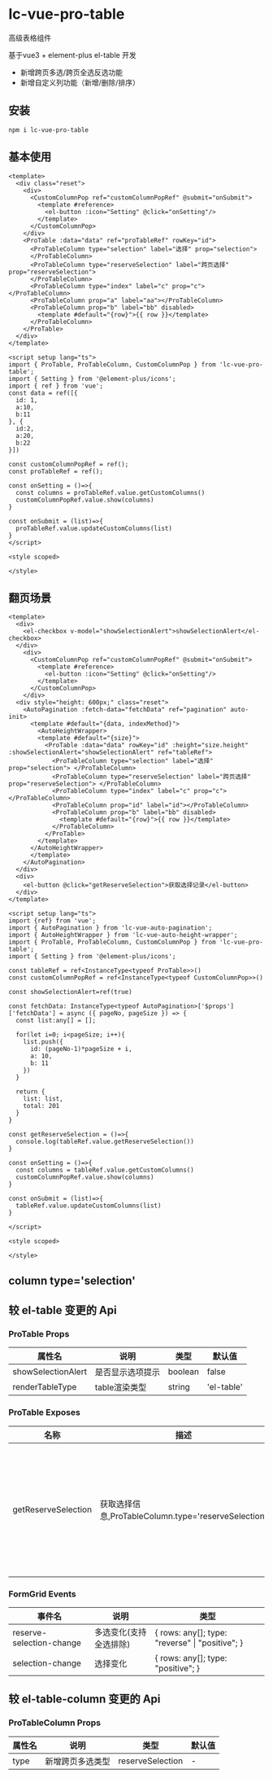 # lc-vue-pro-table


高级表格组件

基于vue3 + element-plus el-table 开发

- 新增跨页多选/跨页全选反选功能
- 新增自定义列功能（新增/删除/排序）

## 安装

```
npm i lc-vue-pro-table
```

## 基本使用

<Base />


```vue
<template>
  <div class="reset">
    <div>
      <CustomColumnPop ref="customColumnPopRef" @submit="onSubmit">
        <template #reference>
          <el-button :icon="Setting" @click="onSetting"/>
        </template>
      </CustomColumnPop>
    </div>
    <ProTable :data="data" ref="proTableRef" rowKey="id">
      <ProTableColumn type="selection" label="选择" prop="selection">
      </ProTableColumn>
      <ProTableColumn type="reserveSelection" label="跨页选择" prop="reserveSelection">
      </ProTableColumn>
      <ProTableColumn type="index" label="c" prop="c"></ProTableColumn>
      <ProTableColumn prop="a" label="aa"></ProTableColumn>
      <ProTableColumn prop="b" label="bb" disabled>
        <template #default="{row}">{{ row }}</template>
      </ProTableColumn>
    </ProTable>
  </div>
</template>

<script setup lang="ts">
import { ProTable, ProTableColumn, CustomColumnPop } from 'lc-vue-pro-table';
import { Setting } from '@element-plus/icons';
import { ref } from 'vue';
const data = ref([{
  id: 1,
  a:10,
  b:11
}, {
  id:2,
  a:20,
  b:22
}])

const customColumnPopRef = ref();
const proTableRef = ref();

const onSetting = ()=>{
  const columns = proTableRef.value.getCustomColumns()
  customColumnPopRef.value.show(columns)
}

const onSubmit = (list)=>{
  proTableRef.value.updateCustomColumns(list)
}
</script>

<style scoped>

</style>
```

## 翻页场景

<WithPagination />


```vue
<template>
  <div>
    <el-checkbox v-model="showSelectionAlert">showSelectionAlert</el-checkbox>
  </div>
    <div>
      <CustomColumnPop ref="customColumnPopRef" @submit="onSubmit">
        <template #reference>
          <el-button :icon="Setting" @click="onSetting"/>
        </template>
      </CustomColumnPop>
    </div>
  <div style="height: 600px;" class="reset">
    <AutoPagination :fetch-data="fetchData" ref="pagination" auto-init>
      <template #default="{data, indexMethod}">
        <AutoHeightWrapper>
        <template #default="{size}">
          <ProTable :data="data" rowKey="id" :height="size.height" :showSelectionAlert="showSelectionAlert" ref="tableRef">
            <ProTableColumn type="selection" label="选择" prop="selection"> </ProTableColumn>
            <ProTableColumn type="reserveSelection" label="跨页选择" prop="reserveSelection"> </ProTableColumn>
            <ProTableColumn type="index" label="c" prop="c"></ProTableColumn>
            <ProTableColumn prop="id" label="id"></ProTableColumn>
            <ProTableColumn prop="b" label="bb" disabled>
              <template #default="{row}">{{ row }}</template>
            </ProTableColumn>
          </ProTable>
        </template>
      </AutoHeightWrapper>  
      </template>
    </AutoPagination>
  </div>
  <div>
    <el-button @click="getReserveSelection">获取选择记录</el-button>
  </div>
</template>

<script setup lang="ts">
import {ref} from 'vue';
import { AutoPagination } from 'lc-vue-auto-pagination';
import { AutoHeightWrapper } from 'lc-vue-auto-height-wrapper';
import { ProTable, ProTableColumn, CustomColumnPop } from 'lc-vue-pro-table';
import { Setting } from '@element-plus/icons';

const tableRef = ref<InstanceType<typeof ProTable>>()
const customColumnPopRef = ref<InstanceType<typeof CustomColumnPop>>()

const showSelectionAlert=ref(true)

const fetchData: InstanceType<typeof AutoPagination>['$props']['fetchData'] = async ({ pageNo, pageSize }) => {
  const list:any[] = [];

  for(let i=0; i<pageSize; i++){
    list.push({
      id: (pageNo-1)*pageSize + i,
      a: 10,
      b: 11
    })
  }

  return {
    list: list,
    total: 201
  }
}

const getReserveSelection = ()=>{
  console.log(tableRef.value.getReserveSelection())
}

const onSetting = ()=>{
  const columns = tableRef.value.getCustomColumns()
  customColumnPopRef.value.show(columns)
}

const onSubmit = (list)=>{
  tableRef.value.updateCustomColumns(list)
}

</script>

<style scoped>

</style>
```

## column type='selection'

<TypeSelection />


## 较 el-table 变更的 Api

### ProTable Props

| 属性名 | 说明 | 类型 | 默认值 |
| ---- | ---- | ---- | ---- |
| showSelectionAlert | 是否显示选项提示 | boolean | false |
| renderTableType | table渲染类型 | string | 'el-table' | 'ag-grid' |

### ProTable Exposes

| 名称 | 描述 | 类型 |
| ---- | ---- | ---- |
| getReserveSelection | 获取选择信息,ProTableColumn.type='reserveSelection' | () => \{ rows: any[]; type: "reverse" \| "positive"; \} ；positive 为正选；reverse为反选 |

### FormGrid Events

| 事件名 | 说明 | 类型 |
| ---- | ---- | ---- |
| reserve-selection-change | 多选变化(支持全选排除) | \{ rows: any[]; type: "reverse" \| "positive"; \} |
| selection-change | 选择变化 | \{ rows: any[]; type: "positive"; \} |


## 较 el-table-column 变更的 Api

### ProTableColumn Props

| 属性名 | 说明 | 类型 | 默认值 |
| ---- | ---- | ---- | ---- |
| type | 新增跨页多选类型 | reserveSelection | - |